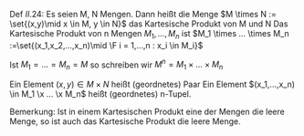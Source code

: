 Def $II.24$:
Es seien M, N Mengen. Dann heißt die Menge $M \times N := \set{(x,y)\mid x \in M, y \in N}$ 
das Kartesische Produkt von M und N
Das Kartesische Produkt von n Mengen $M_1, ..., M_n$ ist
$M_1 \times ... \times M_n :=\set{(x_1,x_2,...,x_n)\mid \F i = 1,...,n : x_i \in M_i}$

Ist $M_1 = ... = M_n = M$ so schreiben wir $M^n = M_1 \times ... \times M_n$

Ein Element $(x,y)\in M \times N$ heißt (geordnetes) Paar
Ein Element $(x_1,...,x_n) \in M_1 \x ... \x M_n$ heißt (geordnetes) n-Tupel.

Bemerkung:
Ist in einem Kartesischen Produkt eine der Mengen die leere Menge, so ist auch das Kartesische Produkt die leere Menge.
